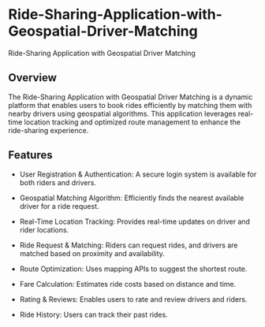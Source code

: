 # Ride-Sharing-Application-with-Geospatial-Driver-Matching
Ride-Sharing Application with Geospatial Driver Matching


## Overview

The Ride-Sharing Application with Geospatial Driver Matching is a dynamic platform that enables users to book rides efficiently by matching them with nearby drivers using geospatial algorithms. This application leverages real-time location tracking and optimized route management to enhance the ride-sharing experience.

## Features

- User Registration & Authentication: A secure login system is available for both riders and drivers.

- Geospatial Matching Algorithm: Efficiently finds the nearest available driver for a ride request.

- Real-Time Location Tracking: Provides real-time updates on driver and rider locations.

- Ride Request & Matching: Riders can request rides, and drivers are matched based on proximity and availability.

- Route Optimization: Uses mapping APIs to suggest the shortest route.

- Fare Calculation: Estimates ride costs based on distance and time.

- Rating & Reviews: Enables users to rate and review drivers and riders.

- Ride History: Users can track their past rides.

